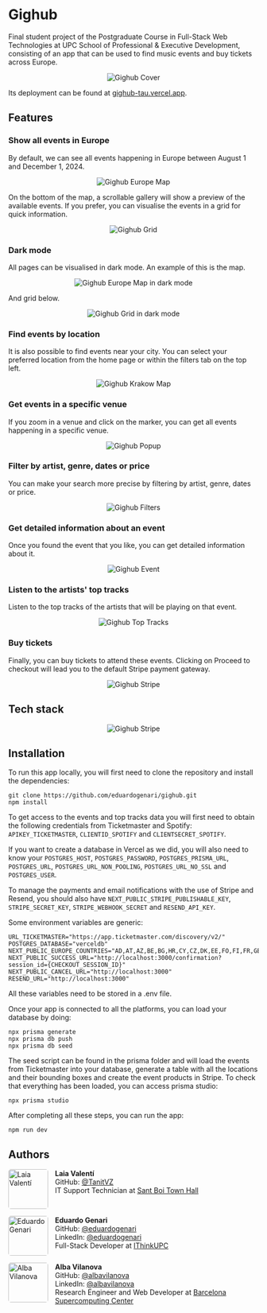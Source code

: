# Gighub

Final student project of the Postgraduate Course in Full-Stack Web Technologies at UPC School of Professional & Executive Development, consisting of an app that can be used to find music events and buy tickets across Europe.

<p align="center"> 
  <img src="assets/cover.png" alt="Gighub Cover">
</p>

Its deployment can be found at [gighub-tau.vercel.app](https://gighub-tau.vercel.app/).

## Features

### Show all events in Europe

By default, we can see all events happening in Europe between August 1 and December 1, 2024.

<p align="center"> 
  <img src="assets/map.png" alt="Gighub Europe Map">
</p>

On the bottom of the map, a scrollable gallery will show a preview of the available events. If you prefer, you can visualise the events in a grid for quick information.

<p align="center"> 
  <img src="assets/grid.png" alt="Gighub Grid">
</p>

### Dark mode

All pages can be visualised in dark mode. An example of this is the map.

<p align="center"> 
  <img src="assets/map-dark.png" alt="Gighub Europe Map in dark mode">
</p>

And grid below.

<p align="center"> 
  <img src="assets/grid-dark.png" alt="Gighub Grid in dark mode">
</p>

### Find events by location

It is also possible to find events near your city. You can select your preferred location from the home page or within the filters tab on the top left.

<p align="center">
  <img src="assets/krakow.png" alt="Gighub Krakow Map">
</p>

### Get events in a specific venue

If you zoom in a venue and click on the marker, you can get all events happening in a specific venue.

<p align="center"> 
  <img src="assets/popup.png" alt="Gighub Popup">
</p>

### Filter by artist, genre, dates or price

You can make your search more precise by filtering by artist, genre, dates or price.

<p align="center"> 
  <img src="assets/filters.png" alt="Gighub Filters">
</p>

### Get detailed information about an event

Once you found the event that you like, you can get detailed information about it.

<p align="center"> 
  <img src="assets/event.png" alt="Gighub Event">
</p>

### Listen to the artists' top tracks

Listen to the top tracks of the artists that will be playing on that event.

<p align="center"> 
  <img src="assets/top-tracks.png" alt="Gighub Top Tracks">
</p>

### Buy tickets

Finally, you can buy tickets to attend these events. Clicking on Proceed to checkout will lead you to the default Stripe payment gateway.

<p align="center"> 
  <img src="assets/stripe.png" alt="Gighub Stripe">
</p>

## Tech stack

<p align="center"> 
  <img src="assets/technologies.png" alt="Gighub Stripe">
</p>

## Installation

To run this app locally, you will first need to clone the repository and install the dependencies:

```
git clone https://github.com/eduardogenari/gighub.git
npm install
```

To get access to the events and top tracks data you will first need to obtain the following credentials from Ticketmaster and Spotify: `APIKEY_TICKETMASTER`, `CLIENTID_SPOTIFY` and `CLIENTSECRET_SPOTIFY`.

If you want to create a database in Vercel as we did, you will also need to know your `POSTGRES_HOST`, `POSTGRES_PASSWORD`, `POSTGRES_PRISMA_URL`, `POSTGRES_URL`, `POSTGRES_URL_NON_POOLING`, `POSTGRES_URL_NO_SSL` and `POSTGRES_USER`.

To manage the payments and email notifications with the use of Stripe and Resend, you should also have `NEXT_PUBLIC_STRIPE_PUBLISHABLE_KEY`, `STRIPE_SECRET_KEY`, `STRIPE_WEBHOOK_SECRET` and `RESEND_API_KEY`.

Some environment variables are generic:

```
URL_TICKETMASTER="https://app.ticketmaster.com/discovery/v2/"
POSTGRES_DATABASE="verceldb"
NEXT_PUBLIC_EUROPE_COUNTRIES="AD,AT,AZ,BE,BG,HR,CY,CZ,DK,EE,FO,FI,FR,GE,DE,GI,GB,GR,HU,IS,IE,IT,LV,LT,LU,MT,MC,ME,NL,NO,PL,PT,RO,RU,RS,SK,SI,ES,SE,CH,UA"
NEXT_PUBLIC_SUCCESS_URL="http://localhost:3000/confirmation?session_id={CHECKOUT_SESSION_ID}"
NEXT_PUBLIC_CANCEL_URL="http://localhost:3000"
RESEND_URL="http://localhost:3000"
```

All these variables need to be stored in a .env file.

Once your app is connected to all the platforms, you can load your database by doing:

```
npx prisma generate
npx prisma db push
npx prisma db seed
```

The seed script can be found in the prisma folder and will load the events from Ticketmaster into your database, generate a table with all the locations and their bounding boxes and create the event products in Stripe. To check that everything has been loaded, you can access prisma studio:

```
npx prisma studio
```

After completing all these steps, you can run the app:

```
npm run dev
```

## Authors

<div style="display: flex; flex-direction: column; gap: 1em;">
  <div style="display: flex; gap: 1em;">
    <img src="assets/laia.png" alt="Laia Valentí" width="80px" height="80px" style="border-radius: 5px">
    <div>
      <b>Laia Valentí</b><br>
      GitHub: <a href="https://github.com/TanitVZ">@TanitVZ</a> <br>
      IT Support Technician at <a href="https://www.santboi.cat/"> Sant Boi Town Hall</a>
    </div>
  </div>

  <div style="display: flex; gap: 1em;">
    <img src="assets/eduardo.png" alt="Eduardo Genari" width="80px" height="80px" style="border-radius: 5px">
    <div>
      <b>Eduardo Genari</b><br>
      GitHub: <a href="https://github.com/eduardogenari">@eduardogenari</a> <br>
      LinkedIn: <a href="https://www.linkedin.com/in/eduardogenari/">@eduardogenari</a> <br>
      Full-Stack Developer at <a href="https://www.ithinkupc.com/"> IThinkUPC </a>
    </div>
  </div>

  <div style="display: flex; gap: 1em;">
    <img src="assets/alba.jpg" alt="Alba Vilanova" width="80px" height="80px" style="border-radius: 5px">
    <div>
      <b>Alba Vilanova</b><br>
      GitHub: <a href="https://github.com/albavilanova">@albavilanova</a> <br>
      LinkedIn: <a href="https://www.linkedin.com/in/albavilanova/">@albavilanova</a> <br>
      Research Engineer and Web Developer at <a href="https://bsc.es/"> Barcelona Supercomputing Center</a>
    </div>
  </div>
</div>

